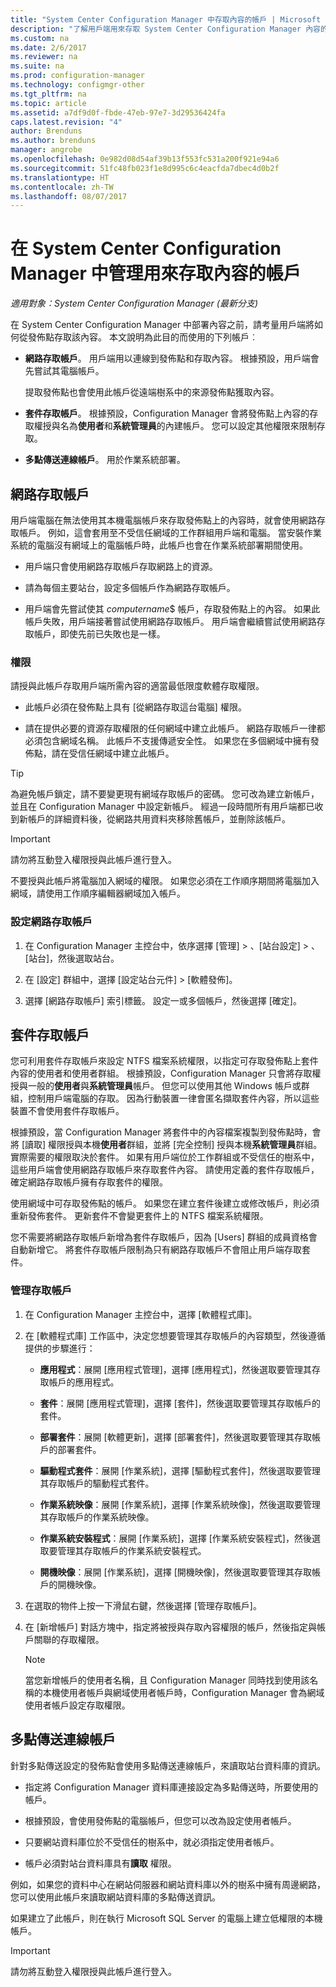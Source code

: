```yaml
---
title: "System Center Configuration Manager 中存取內容的帳戶 | Microsoft Docs"
description: "了解用戶端用來存取 System Center Configuration Manager 內容的帳戶。"
ms.custom: na
ms.date: 2/6/2017
ms.reviewer: na
ms.suite: na
ms.prod: configuration-manager
ms.technology: configmgr-other
ms.tgt_pltfrm: na
ms.topic: article
ms.assetid: a7df9d0f-fbde-47eb-97e7-3d29536424fa
caps.latest.revision: "4"
author: Brenduns
ms.author: brenduns
manager: angrobe
ms.openlocfilehash: 0e982d08d54af39b13f553fc531a200f921e94a6
ms.sourcegitcommit: 51fc48fb023f1e8d995c6c4eacfda7dbec4d0b2f
ms.translationtype: HT
ms.contentlocale: zh-TW
ms.lasthandoff: 08/07/2017
---
```

# <a name="manage-accounts-to-access-content-in-system-center-configuration-manager"></a>在 System Center Configuration Manager 中管理用來存取內容的帳戶

*適用對象：System Center Configuration Manager (最新分支)*

在 System Center Configuration Manager 中部署內容之前，請考量用戶端將如何從發佈點存取該內容。 本文說明為此目的而使用的下列帳戶︰

-   **網路存取帳戶**。 用戶端用以連線到發佈點和存取內容。 根據預設，用戶端會先嘗試其電腦帳戶。

     提取發佈點也會使用此帳戶從遠端樹系中的來源發佈點獲取內容。  

-   **套件存取帳戶**。 根據預設，Configuration Manager 會將發佈點上內容的存取權授與名為**使用者**和**系統管理員**的內建帳戶。 您可以設定其他權限來限制存取。  

-   **多點傳送連線帳戶**。 用於作業系統部署。  

##  <a name="bkmk_NAA"></a> 網路存取帳戶  
 用戶端電腦在無法使用其本機電腦帳戶來存取發佈點上的內容時，就會使用網路存取帳戶。 例如，這會套用至不受信任網域的工作群組用戶端和電腦。 當安裝作業系統的電腦沒有網域上的電腦帳戶時，此帳戶也會在作業系統部署期間使用。  

-   用戶端只會使用網路存取帳戶存取網路上的資源。  

-   請為每個主要站台，設定多個帳戶作為網路存取帳戶。  

-   用戶端會先嘗試使其 *computername*$ 帳戶，存取發佈點上的內容。 如果此帳戶失敗，用戶端接著嘗試使用網路存取帳戶。 用戶端會繼續嘗試使用網路存取帳戶，即使先前已失敗也是一樣。  

### <a name="permissions"></a>權限
請授與此帳戶存取用戶端所需內容的適當最低限度軟體存取權限。  

-   此帳戶必須在發佈點上具有 [從網路存取這台電腦]  權限。  

-   請在提供必要的資源存取權限的任何網域中建立此帳戶。 網路存取帳戶一律都必須包含網域名稱。 此帳戶不支援傳遞安全性。 如果您在多個網域中擁有發佈點，請在受信任網域中建立此帳戶。  

> [!TIP]  
>  為避免帳戶鎖定，請不要變更現有網域存取帳戶的密碼。 您可改為建立新帳戶，並且在 Configuration Manager 中設定新帳戶。 經過一段時間所有用戶端都已收到新帳戶的詳細資料後，從網路共用資料夾移除舊帳戶，並刪除該帳戶。  

> [!IMPORTANT]  
>  請勿將互動登入權限授與此帳戶進行登入。  
>   
>  不要授與此帳戶將電腦加入網域的權限。 如果您必須在工作順序期間將電腦加入網域，請使用工作順序編輯器網域加入帳戶。  

### <a name="to-configure-the-network-access-account"></a>設定網路存取帳戶  

1.  在 Configuration Manager 主控台中，依序選擇 [管理] >   、[站台設定] >  、[站台]，然後選取站台。  

2.  在 [設定] 群組中，選擇 [設定站台元件] > [軟體發佈]。  

3.  選擇 [網路存取帳戶] 索引標籤。 設定一或多個帳戶，然後選擇 [確定]。  

##  <a name="bkmk_Paa"></a> 套件存取帳戶  
 您可利用套件存取帳戶來設定 NTFS 檔案系統權限，以指定可存取發佈點上套件內容的使用者和使用者群組。 根據預設，Configuration Manager 只會將存取權授與一般的**使用者**與**系統管理員**帳戶。 但您可以使用其他 Windows 帳戶或群組，控制用戶端電腦的存取。 因為行動裝置一律會匿名擷取套件內容，所以這些裝置不會使用套件存取帳戶。  

 根據預設，當 Configuration Manager 將套件中的內容檔案複製到發佈點時，會將 [讀取] 權限授與本機**使用者**群組，並將 [完全控制] 授與本機**系統管理員**群組。 實際需要的權限取決於套件。 如果有用戶端位於工作群組或不受信任的樹系中，這些用戶端會使用網路存取帳戶來存取套件內容。 請使用定義的套件存取帳戶，確定網路存取帳戶擁有存取套件的權限。  

 使用網域中可存取發佈點的帳戶。 如果您在建立套件後建立或修改帳戶，則必須重新發佈套件。 更新套件不會變更套件上的 NTFS 檔案系統權限。  

 您不需要將網路存取帳戶新增為套件存取帳戶，因為 [Users]  群組的成員資格會自動新增它。 將套件存取帳戶限制為只有網路存取帳戶不會阻止用戶端存取套件。  

### <a name="to-manage-access-accounts"></a>管理存取帳戶  

1.  在 Configuration Manager 主控台中，選擇 [軟體程式庫]。  

2.  在 [軟體程式庫] 工作區中，決定您想要管理其存取帳戶的內容類型，然後遵循提供的步驟進行：  

    -   **應用程式**：展開 [應用程式管理]，選擇 [應用程式]，然後選取要管理其存取帳戶的應用程式。  

    -   **套件**：展開 [應用程式管理]，選擇 [套件]，然後選取要管理其存取帳戶的套件。  

    -   **部署套件**：展開 [軟體更新]，選擇 [部署套件]，然後選取要管理其存取帳戶的部署套件。  

    -   **驅動程式套件**：展開 [作業系統]，選擇 [驅動程式套件]，然後選取要管理其存取帳戶的驅動程式套件。  

    -   **作業系統映像**：展開 [作業系統]，選擇 [作業系統映像]，然後選取要管理其存取帳戶的作業系統映像。  

    -   **作業系統安裝程式**：展開 [作業系統]，選擇 [作業系統安裝程式]，然後選取要管理其存取帳戶的作業系統安裝程式。  

    -   **開機映像**：展開 [作業系統]，選擇 [開機映像]，然後選取要管理其存取帳戶的開機映像。  

3.  在選取的物件上按一下滑鼠右鍵，然後選擇 [管理存取帳戶]。  

4.  在 [新增帳戶]  對話方塊中，指定將被授與存取內容權限的帳戶，然後指定與帳戶關聯的存取權限。  

    > [!NOTE]  
    >  當您新增帳戶的使用者名稱，且 Configuration Manager 同時找到使用該名稱的本機使用者帳戶與網域使用者帳戶時，Configuration Manager 會為網域使用者帳戶設定存取權限。  

##  <a name="bkmk_multi"></a> 多點傳送連線帳戶  
 針對多點傳送設定的發佈點會使用多點傳送連線帳戶，來讀取站台資料庫的資訊。  

-   指定將 Configuration Manager 資料庫連接設定為多點傳送時，所要使用的帳戶。  

-   根據預設，會使用發佈點的電腦帳戶，但您可以改為設定使用者帳戶。  

-   只要網站資料庫位於不受信任的樹系中，就必須指定使用者帳戶。  

-   帳戶必須對站台資料庫具有**讀取** 權限。  

例如，如果您的資料中心在網站伺服器和網站資料庫以外的樹系中擁有周邊網路，您可以使用此帳戶來讀取網站資料庫的多點傳送資訊。

如果建立了此帳戶，則在執行 Microsoft SQL Server 的電腦上建立低權限的本機帳戶。  

> [!IMPORTANT]  
>  請勿將互動登入權限授與此帳戶進行登入。  
